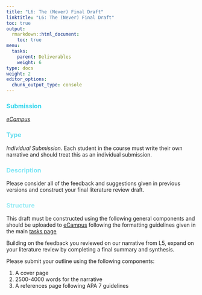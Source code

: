 ```yaml
---
title: "L6: The (Never) Final Draft"
linktitle: "L6: The (Never) Final Draft"
toc: true
output:
  rmarkdown::html_document:
    toc: true
menu:
  tasks:
    parent: Deliverables
    weight: 6
type: docs
weight: 2
editor_options: 
  chunk_output_type: console
---
```


<style>
ul {
    margin-left: 1.5em
    }

#center {
text-align: center;
}

td, th, tr, table {
    border: 0 !important;
    border-spacing:0 !important;
  }
</style>



### <span style="color:#35d6ed">Submission</span>
<i>[eCampus](https://ecampus.wvu.edu)</i>

### <span style="color:#65ddef">Type</span>

<i>Individual Submission</i>. Each student in the course must write their own narrative and should treat this as an individual submission. 

### <span style="color:#7ae5f5">Description</span>

Please consider all of the feedback and suggestions given in previous versions and construct your final literature review draft.

### <span style="color:#97ebf4">Structure</span>

This draft must be constructed using the following general components and should be uploaded to [eCampus](https://ecampus.wvu.edu/) following the formatting guidelines given in the main [tasks page](/tasks/#formatting)

Building on the feedback you reviewed on our narrative from L5, expand on your literature review by completing a final summary and synthesis. 

Please submit your outline using the following components:

1. A cover page
2. 2500-4000 words for the narrative
3. A references page following APA 7 guidelines
